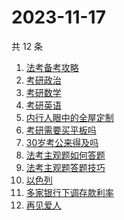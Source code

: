 # 2023-11-17

共 12 条

<!-- BEGIN -->
<!-- 最后更新时间 Fri Nov 17 2023 23:01:22 GMT+0800 (China Standard Time) -->

1. [法考备考攻略](https://www.zhihu.com/search?q=法考备考攻略)
1. [考研政治](https://www.zhihu.com/search?q=考研政治)
1. [考研数学](https://www.zhihu.com/search?q=考研数学)
1. [考研英语](https://www.zhihu.com/search?q=考研英语)
1. [内行人眼中的全屋定制](https://www.zhihu.com/search?q=内行人眼中的全屋定制)
1. [考研需要买平板吗](https://www.zhihu.com/search?q=考研需要买平板吗)
1. [30岁考公来得及吗](https://www.zhihu.com/search?q=30岁考公来得及吗)
1. [法考主观题如何答题](https://www.zhihu.com/search?q=法考主观题如何答题)
1. [法考主观题答题技巧](https://www.zhihu.com/search?q=法考主观题答题技巧)
1. [以色列](https://www.zhihu.com/search?q=以色列)
1. [多家银行下调存款利率](https://www.zhihu.com/search?q=多家银行下调存款利率)
1. [再见爱人](https://www.zhihu.com/search?q=再见爱人)

<!-- END -->
